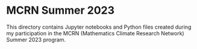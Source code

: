 # MCRN Summer 2023

This directory contains Jupyter notebooks and Python files created during my participation in the MCRN (Mathematics Climate Research Network) Summer 2023 program.
